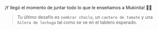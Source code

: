 <gs-attire attire-url="https://raw.githubusercontent.com/MumukiProject/mumuki-guia-gobstones-procedimientos-kids/master/assets/attires/config.json"> </gs-attire> <gs-toolbox toolbox-url="https://raw.githubusercontent.com/MumukiProject/mumuki-guia-gobstones-procedimientos-kids/master/assets/toolbox_1553288414373.xml"></gs-toolbox>


¡Y llegó el momento de juntar todo lo que le enseñamos a Mukinita! :tada::book:

> Tu último desafío es `sembrar choclo`, un `cantero de tomate` y una `hilera de lechuga` tal como se ve en el tablero esperado.
